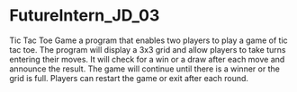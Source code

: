 # FutureIntern_JD_03
Tic Tac Toe Game a program that enables two players to play
a game of tic tac toe. The program will display a
3x3 grid and allow players to take turns entering
their moves. It will check for a win or a draw after
each move and announce the result.
 The game will continue until there is a winner or the
grid is full. Players can restart the game or exit after
each round.
